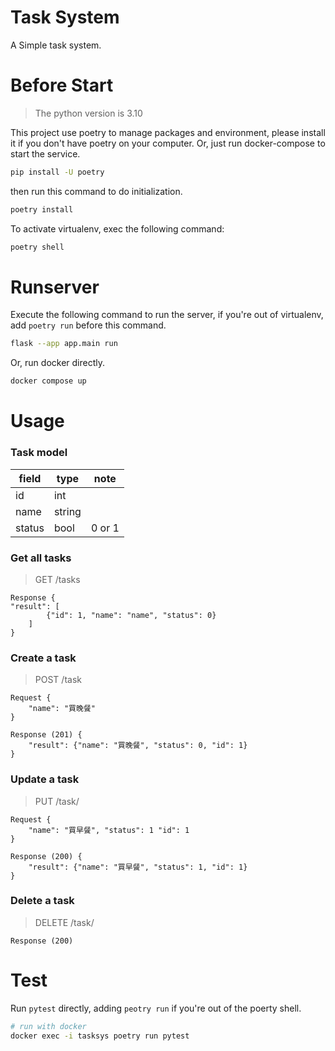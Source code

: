 # Task System

A Simple task system.

# Before Start

> The python version is 3.10

This project use poetry to manage packages and environment, please install it if you don't have poetry on your computer. Or, just run docker-compose to start the service.

```bash
pip install -U poetry
```

then run this command to do initialization.

```bash
poetry install
```

To activate virtualenv, exec the following command:

```bash
poetry shell
```

# Runserver

Execute the following command to run the server, if you're out of virtualenv, add `poetry run` before this command.

```bash
flask --app app.main run
```

Or, run docker directly.

```bash
docker compose up
```

# Usage

### Task model

field | type | note
---|---|---
id | int |
name | string |
status | bool | 0 or 1

### Get all tasks

> GET /tasks

```
Response {
"result": [
        {"id": 1, "name": "name", "status": 0}
    ]
}
```

### Create a task

> POST /task

```
Request {
    "name": "買晚餐"
}

Response (201) {
    "result": {"name": "買晚餐", "status": 0, "id": 1}
}
```

### Update a task

> PUT /task/<id>

```
Request {
    "name": "買早餐", "status": 1 "id": 1
}

Response (200) {
    "result": {"name": "買早餐", "status": 1, "id": 1}
}
```

### Delete a task

> DELETE /task/<id>

```
Response (200)
```

# Test

Run `pytest` directly, adding `peotry run` if you're out of the poerty shell.

```bash
# run with docker
docker exec -i tasksys poetry run pytest
```